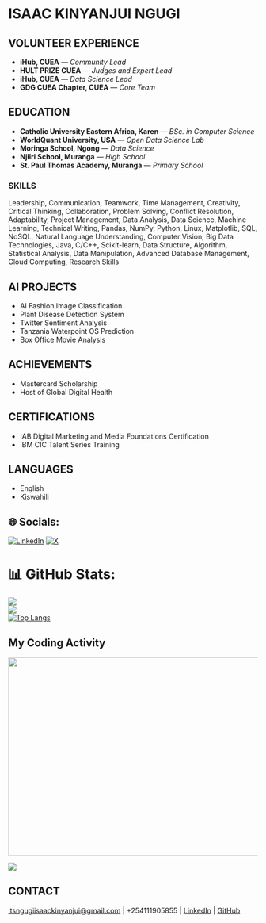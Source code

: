 # ISAAC KINYANJUI NGUGI

## VOLUNTEER EXPERIENCE
- **iHub, CUEA** — *Community Lead*
- **HULT PRIZE CUEA** — *Judges and Expert Lead*
- **iHub, CUEA** — *Data Science Lead*
- **GDG CUEA Chapter, CUEA** — *Core Team*

## EDUCATION
- **Catholic University Eastern Africa, Karen** — *BSc. in Computer Science*
- **WorldQuant University, USA** — *Open Data Science Lab*
- **Moringa School, Ngong** — *Data Science*
- **Njiiri School, Muranga** — *High School*
- **St. Paul Thomas Academy, Muranga** — *Primary School*

### SKILLS
Leadership, Communication, Teamwork, Time Management, Creativity, Critical Thinking, Collaboration, Problem Solving, Conflict Resolution, Adaptability, Project Management, Data Analysis, Data Science, Machine Learning, Technical Writing, Pandas, NumPy, Python, Linux, Matplotlib, SQL, NoSQL, Natural Language Understanding, Computer Vision, Big Data Technologies, Java, C/C++, Scikit-learn, Data Structure, Algorithm, Statistical Analysis, Data Manipulation, Advanced Database Management, Cloud Computing, Research Skills

## AI PROJECTS
- AI Fashion Image Classification
- Plant Disease Detection System
- Twitter Sentiment Analysis
- Tanzania Waterpoint OS Prediction
- Box Office Movie Analysis

## ACHIEVEMENTS
- Mastercard Scholarship
- Host of Global Digital Health

## CERTIFICATIONS
- IAB Digital Marketing and Media Foundations Certification
- IBM CIC Talent Series Training

## LANGUAGES
- English
- Kiswahili

## 🌐 Socials:
[![LinkedIn](https://img.shields.io/badge/LinkedIn-%230077B5.svg?logo=linkedin&logoColor=white)](https://linkedin.com/in/isaackngugi)
[![X](https://img.shields.io/badge/X-black.svg?logo=X&logoColor=white)](https://x.com/_isaackn) 

# 📊 GitHub Stats:
![](https://github-readme-stats.vercel.app/api?username=iamisaackn&theme=yeblu&hide_border=false&include_all_commits=true&count_private=true)<br/>
![](https://github-readme-streak-stats.herokuapp.com/?user=iamisaackn&theme=yeblu&hide_border=false)<br/>
[![Top Langs](https://github-readme-stats.vercel.app/api/top-langs/?username=iamisaackn&layout=compact&langs_count=6)](https://github.com/anuraghazra/github-readme-stats)

## My Coding Activity

<img src="https://wakatime.com/share/@iamisaackn/8de1adbb-4a8e-4d6e-8958-36d4b5595bf9.svg"  width="700" height="400">

[![](https://visitcount.itsvg.in/api?id=iamisaackn&icon=0&color=0)](https://visitcount.itsvg.in)

## CONTACT
itsngugiisaackinyanjui@gmail.com | +254111905855 | [LinkedIn](https://www.linkedin.com/in/isaackngugi/) | [GitHub](https://github.com/iamisaackn)
